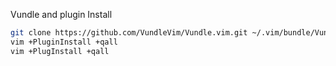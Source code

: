 Vundle and plugin Install

```sh
git clone https://github.com/VundleVim/Vundle.vim.git ~/.vim/bundle/Vundle.vim
vim +PluginInstall +qall
vim +PlugInstall +qall
```
